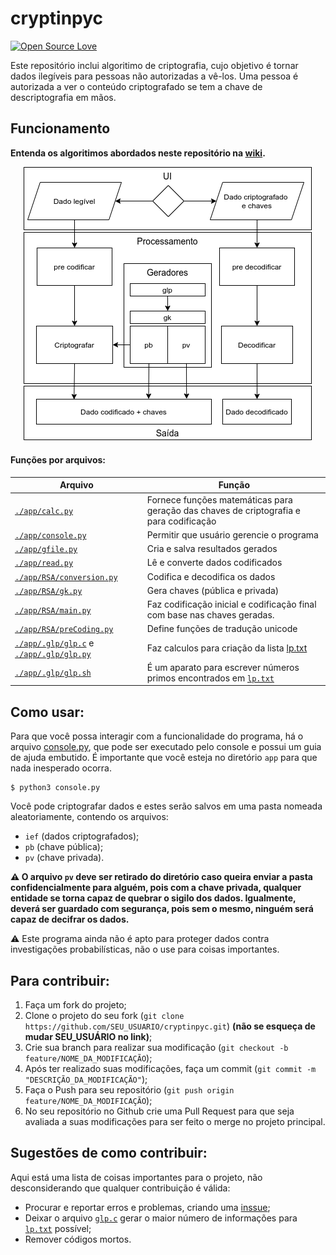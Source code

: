 # cryptinpyc
[![Open Source Love](https://badges.frapsoft.com/os/v1/open-source.png?v=103)](https://github.com/ellerbrock/open-source-badges/)

Este repositório inclui algoritimo de criptografia, cujo objetivo é tornar dados ilegíveis para pessoas não autorizadas a vê-los. Uma pessoa é autorizada a ver o conteúdo criptografado se tem a chave de descriptografia em mãos.

## Funcionamento

**Entenda os algoritimos abordados neste repositório na [wiki](https://github.com/mateusnssp/cryptinpyc/wiki).**
 
 
 <div align="center"><img src="./flowchart/flowchart.png" /></div>
 
 #### Funções por arquivos:
|Arquivo|Função|
|---|---|
| [`./app/calc.py`](./app/calc.py) | Fornece funções matemáticas para geração das chaves de criptografia e para codificação |
|[`./app/console.py`](./app/console.py)|Permitir que usuário gerencie o programa|
|[`./app/gfile.py`](./app/gfile.py)|Cria e salva resultados gerados|
|[`./app/read.py`](./app/read.py)|Lê e converte dados codificados|
|[`./app/RSA/conversion.py`](./app/RSA/conversion.py)|Codifica e decodifica os dados|
|[`./app/RSA/gk.py`](./app/RSA/gk.py)|Gera chaves (pública e privada)|
|[`./app/RSA/main.py`](./app/RSA/main.py)|Faz codificação inicial e codificação final com base nas chaves geradas.|
|[`./app/RSA/preCoding.py`](./app/RSA/preCoding.py)|Define funções de tradução unicode|
|[`./app/.glp/glp.c`](./app/.glp/glp.c) e [`./app/.glp/glp.py`](./app/.glp/glp.py)|Faz calculos para criação da lista [lp.txt](./app/.glp/lp.txt)|
|[`./app/.glp/glp.sh`](./app/.glp/glp.sh)|É um aparato para escrever números primos encontrados em [`lp.txt`](./app/.glp/lp.txt)|

 

## Como usar:
 
Para que você possa interagir com a funcionalidade do programa, há o arquivo [console.py](./app/console.py), que pode ser executado pelo console e possui um guia de ajuda embutido. É importante que você esteja no diretório `app` para que nada inesperado ocorra.
 ```
$ python3 console.py
 ```
 Você pode criptografar dados e estes serão salvos em uma pasta nomeada aleatoriamente, contendo os arquivos: 
 * `ief` (dados criptografados); 
 * `pb` (chave pública);
 * `pv` (chave privada).
 
 **:warning: O arquivo `pv` deve ser retirado do diretório caso queira enviar a pasta confidencialmente para alguém, pois com a chave privada, qualquer entidade se torna capaz de quebrar o sigilo dos dados. Igualmente, deverá ser guardado com segurança, pois sem o mesmo, ninguém será capaz de decifrar os dados.**
 
:warning: Este programa ainda não é apto para proteger dados contra investigações probabilísticas, não o use para coisas importantes.


## Para contribuir:

1. Faça um fork do projeto;
2. Clone o projeto do seu fork (`git clone https://github.com/SEU_USUARIO/cryptinpyc.git`) **(não se esqueça de mudar SEU_USUÁRIO no link)**;
3. Crie sua branch para realizar sua modificação (`git checkout -b feature/NOME_DA_MODIFICAÇÃO`);
4. Após ter realizado suas modificações, faça um commit (`git commit -m "DESCRIÇÃO_DA_MODIFICAÇÃO"`);
5. Faça o Push para seu repositório (`git push origin feature/NOME_DA_MODIFICAÇÃO`);
6. No seu repositório no Github crie uma Pull Request para que seja avaliada a suas modificações para ser feito o merge no projeto principal.

## Sugestões de como contribuir:

Aqui está uma lista de coisas importantes para o projeto, não desconsiderando que qualquer contribuição é válida:

* Procurar e reportar erros e problemas, criando uma [inssue](https://github.com/mateusnssp/cryptinpyc/issues);
* Deixar o arquivo [`glp.c`](app/.glp/glp.c) gerar o maior número de informações para [`lp.txt`](app/.glp/lp.txt) possível;
* Remover códigos mortos.


